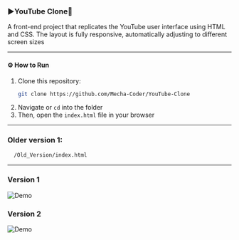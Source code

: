### ▶️YouTube Clone🔴

A front-end project that replicates the YouTube user interface using HTML and CSS.
The layout is fully responsive, automatically adjusting to different screen sizes

---

#### ⚙️ How to Run
1. Clone this repository:
   ```bash
   git clone https://github.com/Mecha-Coder/YouTube-Clone
   ```
2. Navigate or `cd` into the folder
3. Then, open the `index.html` file in your browser

---

### Older version 1: 
 ```bash
   /Old_Version/index.html
   ```
---


### Version 1
![Demo](https://github.com/Mecha-Coder/Learn-Web-Dev/blob/main/Demo/YouTube-Clone-version1.gif)

### Version 2
![Demo](https://github.com/Mecha-Coder/Learn-Web-Dev/blob/main/Demo/YouTube-Clone_version2.gif)
